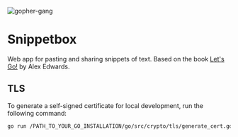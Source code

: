 ![gopher-gang](https://github.com/ildx/snippetbox/assets/4620010/37587aa3-970b-48ac-a55b-6e5297aa690f)

# Snippetbox
Web app for pasting and sharing snippets of text. Based on the book [Let's Go!](https://lets-go.alexedwards.net/) by Alex Edwards.

## TLS
To generate a self-signed certificate for local development, run the following command:
```bash
go run /PATH_TO_YOUR_GO_INSTALLATION/go/src/crypto/tls/generate_cert.go --rsa-bits=2068 --host=localhost
```
